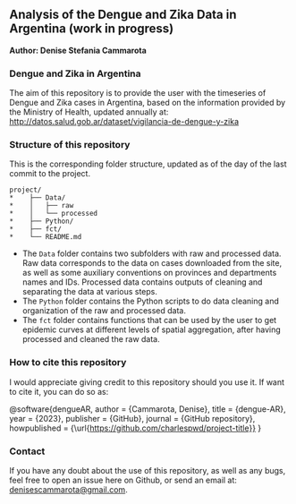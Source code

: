 ## Analysis of the Dengue and Zika Data in Argentina (work in progress)

**Author: Denise Stefania Cammarota**

### Dengue and Zika in Argentina
The aim of this repository is to provide the user with the timeseries of Dengue and Zika cases in Argentina, based on the information provided by the Ministry of Health, updated annually at: http://datos.salud.gob.ar/dataset/vigilancia-de-dengue-y-zika

### Structure of this repository
This is the corresponding folder structure, updated as of the day of the last commit to the project.

```
project/
*    ├── Data/
*    │   ├── raw
*    │   └── processed
*    ├── Python/
*    ├── fct/
*    └── README.md
```

-  The `Data` folder contains two subfolders with raw and processed data. Raw data corresponds to the data on cases downloaded from the site, as well as some auxiliary conventions on provinces and departments names and IDs. Processed data contains outputs of cleaning and separating the data at various steps. 
- The `Python` folder contains the Python scripts to do data cleaning and organization of the raw and processed data.
- The `fct` folder contains functions that can be used by the user to get epidemic curves at different levels of spatial aggregation, after having processed and cleaned the raw data. 


### How to cite this repository
I would appreciate giving credit to this repository should you use it. If want to cite it, you can do so as:

@software{dengueAR,
  author = {Cammarota, Denise},
  title = {dengue-AR},
  year = {2023},
  publisher = {GitHub},
  journal = {GitHub repository},
  howpublished = {\url{https://github.com/charlespwd/project-title}}
}

### Contact 
If you have any doubt about the use of this repository, as well as any bugs, feel free to open an issue here on Github, or send an email at: denisescammarota@gmail.com. 
